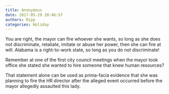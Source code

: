 ```yaml
---
title: Anonymous
date: 2017-05-29 20:46:57
authors: Ripp
categories: Holiday
---
```


 You are right, the mayor can fire whoever she wants, so long as she does not discriminate, retaliate, imitate or abuse her power, then she can fire at will. Alabama is a right-to-work state, so long as you do not discriminate!

Remember at one of the first city council meetings when the mayor took office she stated she wanted to hire someone that knew human resources? 

That statement alone can be used as prima-facia evidence that she was planning to fire the HR director after the alleged event occurred before the mayor allegedly assaulted this lady.